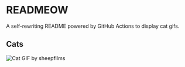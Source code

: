# READMEOW

A self-rewriting README powered by GitHub Actions to display cat gifs.

## Cats

![Cat GIF by sheepfilms](https://media4.giphy.com/media/zZMTVkTeEfeEg/200.gif?cid=9acd02dahr0rfvkvi2j4j5nbrvj84xircgi0kdwtryippqvb&ep=v1_gifs_search&rid=200.gif&ct=g)

